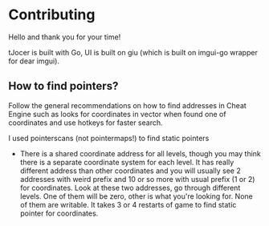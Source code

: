 # Contributing

Hello and thank you for your time!

tJocer is built with Go, UI is built on giu (which is built on imgui-go wrapper for dear imgui).

## How to find pointers?

Follow the general recommendations on how to find addresses in Cheat Engine such as looks for coordinates in vector when found one of coordinates and use hotkeys for faster search.

I used pointerscans (not pointermaps!) to find static pointers

- There is a shared coordinate address for all levels, though you may think there is a separate coordinate system for each level. It has really different address than other coordinates and you will usually see 2 addresses with weird prefix and 10 or so more with usual prefix (1 or 2) for coordinates. Look at these two addresses, go through different levels. One of them will be zero, other is what you're looking for. None of them are writable. It takes 3 or 4 restarts of game to find static pointer for coordinates.